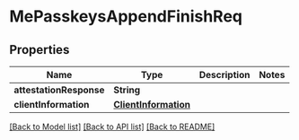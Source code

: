 # MePasskeysAppendFinishReq

## Properties
Name | Type | Description | Notes
------------ | ------------- | ------------- | -------------
**attestationResponse** | **String** |  | 
**clientInformation** | [**ClientInformation**](ClientInformation.md) |  | 

[[Back to Model list]](../README.md#documentation-for-models) [[Back to API list]](../README.md#documentation-for-api-endpoints) [[Back to README]](../README.md)


